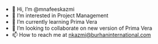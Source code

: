 - 👋 Hi, I’m @mnafeeskazmi
- 👀 I’m interested in Project Management
- 🌱 I’m currently learning Prima Vera
- 💞️ I’m looking to collaborate on new version of Prima Vera
- 📫 How to reach me at nkazmi@burhaninternational.com

<!---
mnafeeskazmi/mnafeeskazmi is a ✨ special ✨ repository because its `README.md` (this file) appears on your GitHub profile.
You can click the Preview link to take a look at your changes.
--->
